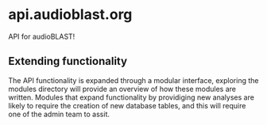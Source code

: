 # api.audioblast.org
API for audioBLAST!

## Extending functionality
The API functionality is expanded through a modular interface, exploring the modules directory will provide an overview of how these modules are written. Modules that expand functionality by providiging new analyses are likely to require the creation of new database tables, and this will require one of the admin team to assit. 
